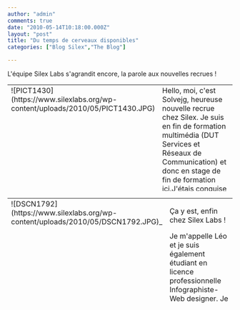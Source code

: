 ```yaml
---
author: "admin"
comments: true
date: "2010-05-14T10:18:00.000Z"
layout: "post"
title: "Du temps de cerveaux disponibles"
categories: ["Blog Silex","The Blog"]

---
```

L'équipe Silex Labs s'agrandit encore, la parole aux nouvelles recrues !


<table cellpadding="4" cellspacing="0" style="height: 238px;" border="0" width="595" >
<tbody >
<tr valign="TOP" >

<td width="17%" >![PICT1430](https://www.silexlabs.org/wp-content/uploads/2010/05/PICT1430.JPG)
</td>

<td width="83%" >Hello, moi, c'est Solvejg, heureuse nouvelle recrue chez Silex. Je suis en fin de formation multimédia (DUT Services et Réseaux de Communication) et donc en stage de fin de formation ici.J'étais conquise avant même de pouvoir participer à l'aventure Silex (CMS , Flash open source, ciblant aussi bien des amateurs que des "oofs" de l'informatique...), mais maintenant que j'ai à peine mis les mains dedans, c'est déjà le pied !

Merci Silex (qui ne serait rien sans son équipe !)

En plus, quoi de plus palpitant que de pouvoir poser une pierre à l'édifice d'un tel projet ?!

Bref, je suis là pour quatre mois, et je compte bien à la fois en profiter, et en faire profiter tout le monde, ça va de soi ;)
</td>
</tr>
</tbody>
</table>
<table cellpadding="4" cellspacing="0" style="height: 238px;" border="0" width="595" >
<tbody >
<tr valign="TOP" >

<td width="17%" >![DSCN1792](https://www.silexlabs.org/wp-content/uploads/2010/05/DSCN1792.JPG)_
</td>

<td width="83%" >


Ça y est, enfin chez Silex Labs !




Je m'appelle Léo et je suis également étudiant en licence professionnelle Infographiste-Web designer. Je concrétise mes études par un stage de trois mois chez Silex.




Ça fait maintenant trois semaines que je suis ici, mais trois semaines captivantes dans une ambiance très sympa au sein de l'équipe.




J'apprends Silex de jours en jours et cela m'intéresse tout autant.




Allez, je vais continuer mon deuxième thème :)



</td>
</tr>
</tbody>
</table>


